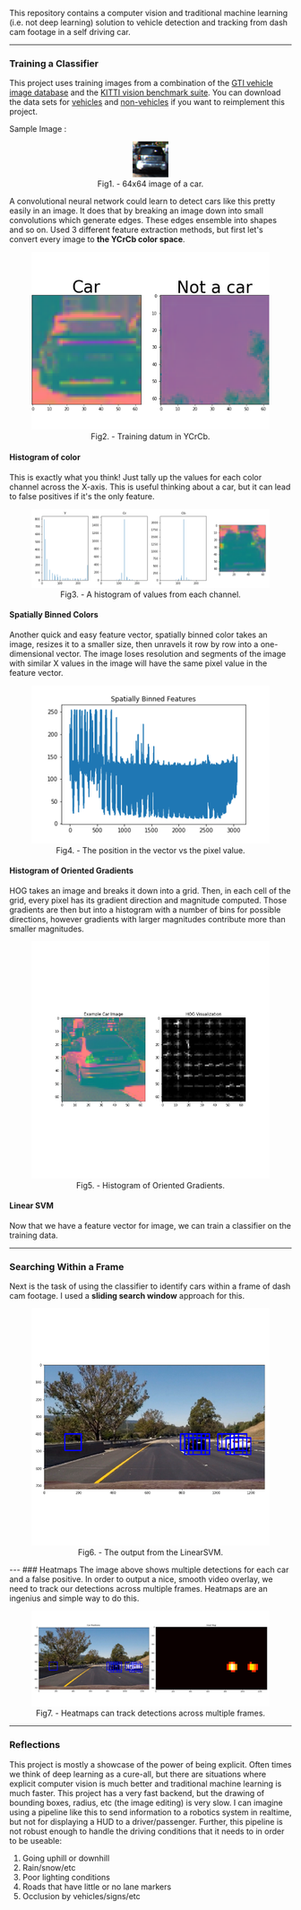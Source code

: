 
This repository contains a computer vision and traditional machine learning (i.e. not deep learning) solution to vehicle detection and tracking from dash cam footage in a self driving car. 

---
### Training a Classifier

This project uses training images from a combination of the [GTI vehicle image database](http://www.gti.ssr.upm.es/data/Vehicle_database.html) and the [KITTI vision benchmark suite](http://www.cvlibs.net/datasets/kitti/). You can download the data sets for [vehicles](https://s3.amazonaws.com/udacity-sdc/Vehicle_Tracking/vehicles.zip) and [non-vehicles](https://s3.amazonaws.com/udacity-sdc/Vehicle_Tracking/non-vehicles.zip) if you want to reimplement this project.  

Sample Image :

<center>
<figure>
<img src="saved_figures/car.png" alt="Sample training data"/>
<figcaption>Fig1. - 64x64 image of a car.</figcaption>
</figure>
</center>

A convolutional neural network could learn to detect cars like this pretty easily in an image. It does that by breaking an image down into small convolutions which generate edges. These edges ensemble into shapes and so on. Used 3 different feature extraction methods, but first let's convert every image to **the YCrCb color space**.

<center>
<figure>
<img src="saved_figures/car_notcar.png" alt="YCrCb"/>
<figcaption>Fig2. - Training datum in YCrCb.</figcaption>
</figure>
</center>

#### Histogram of color
This is exactly what you think! Just tally up the values for each color channel across the X-axis. This is useful thinking about a car, but it can lead to false positives if it's the only feature.

<center>
<figure>
<img src="saved_figures/color_hist.png" alt="Histogram of Color Channels"/>
<figcaption>Fig3. - A histogram of values from each channel.</figcaption>
</figure>
</center>

#### Spatially Binned Colors
Another quick and easy feature vector, spatially binned color takes an image, resizes it to a smaller size, then unravels it row by row into a one-dimensional vector. The image loses resolution and segments of the image with similar X values in the image will have the same pixel value in the feature vector.

<center>
<figure>
<img src="saved_figures/spatial.png" alt="Spatial Binning"/>
<figcaption>Fig4. - The position in the vector vs the pixel value.</figcaption>
</figure>
</center>

#### Histogram of Oriented Gradients
HOG takes an image and breaks it down into a grid. Then, in each cell of the grid, every pixel has its gradient direction and magnitude computed. Those gradients are then but into a histogram with a number of bins for possible directions, however gradients with larger magnitudes contribute more than smaller magnitudes. 

<center>
<figure>
<img src="saved_figures/hog_comparison.png" alt="HOG"/>
<figcaption>Fig5. - Histogram of Oriented Gradients.</figcaption>
</figure>
</center>


#### Linear SVM
Now that we have a feature vector for image, we can train a classifier on the training data.

---
### Searching Within a Frame
Next is the task of using the classifier to identify cars within a frame of dash cam footage. I used a **sliding search window** approach for this. 

<center>
<figure>
<img src="saved_figures/hog_subsampling.png" alt="Car Prediction"/>
<figcaption>Fig6. - The output from the LinearSVM.</figcaption>
</figure>
</center>
---
### Heatmaps
The image above shows multiple detections for each car and a false positive. In order to output a nice, smooth video overlay, we need to track our detections across multiple frames. Heatmaps are an ingenius and simple way to do this. 

<center>
<figure>
<img src="saved_figures/heatmap_comparison.png" alt="Heatmaps"/>
<figcaption>Fig7. - Heatmaps can track detections across multiple frames.</figcaption>
</figure>
</center>

---
### Reflections
This project is mostly a showcase of the power of being explicit. Often times we think of deep learning as a cure-all, but there are situations where explicit computer vision is much better and traditional machine learning is much faster. This project has a very fast backend, but the drawing of bounding boxes, radius, etc (the image editing) is very slow. I can imagine using a pipeline like this to send information to a robotics system in realtime, but not for displaying a HUD to a driver/passenger. Further, this pipeline is not robust enough to handle the driving conditions that it needs to in order to be useable:
  1. Going uphill or downhill
  2. Rain/snow/etc
  3. Poor lighting conditions
  4. Roads that have little or no lane markers
  5. Occlusion by vehicles/signs/etc
